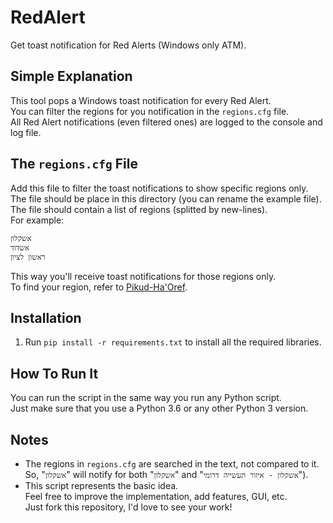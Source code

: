 # RedAlert
Get toast notification for Red Alerts (Windows only ATM).

## Simple Explanation
This tool pops a Windows toast notification for every Red Alert.  
You can filter the regions for you notification in the `regions.cfg` file.  
All Red Alert notifications (even filtered ones) are logged to the console and log file.  

## The `regions.cfg` File
Add this file to filter the toast notifications to show specific regions only.  
The file should be place in this directory (you can rename the example file).  
The file should contain a list of regions (splitted by new-lines).  
For example:
```
אשקלון
אשדוד
ראשון לציון
```
This way you'll receive toast notifications for those regions only.  
To find your region, refer to [Pikud-Ha'Oref](https://www.oref.org.il/).

## Installation
1. Run `pip install -r requirements.txt` to install all the required libraries.

## How To Run It
You can run the script in the same way you run any Python script.  
Just make sure that you use a Python 3.6 or any other Python 3 version.

## Notes
* The regions in `regions.cfg` are searched in the text, not compared to it.  
So, "`אשקלון`" will notify for both "`אשקלון`" and "`אשקלון - איזור תעשייה דרומי`").  
* This script represents the basic idea.  
Feel free to improve the implementation, add features, GUI, etc.  
Just fork this repository, I'd love to see your work!
